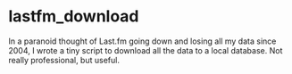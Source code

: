 # lastfm_download
In a paranoid thought of Last.fm going down and losing all my data since 2004, I wrote a tiny script to download all the data to a local database. Not really professional, but useful. 
